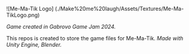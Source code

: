 ![Me-Ma-Tik Logo] (./Make%20me%20laugh/Assets/Textures/Me-Ma-TikLogo.png)

*Game created in Gabrovo Game Jam 2024.*

This repos is created to store the game files for Me-Ma-Tik.
*Made with Unity Engine, Blender.*
